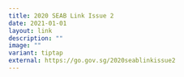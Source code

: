 ```yaml
---
title: 2020 SEAB Link Issue 2
date: 2021-01-01
layout: link
description: ""
image: ""
variant: tiptap
external: https://go.gov.sg/2020seablinkissue2
---
```

